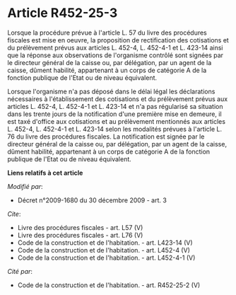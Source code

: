 # Article R452-25-3

Lorsque la procédure prévue à l'article L. 57 du livre des procédures fiscales est mise en oeuvre, la proposition de
rectification des cotisations et du prélèvement prévus aux articles L. 452-4, L. 452-4-1 et L. 423-14 ainsi que la réponse
aux observations de l'organisme contrôlé sont signées par le directeur général de la caisse ou, par délégation, par un agent
de la caisse, dûment habilité, appartenant à un corps de catégorie A de la fonction publique de l'Etat ou de niveau
équivalent. 

Lorsque l'organisme n'a pas déposé dans le délai légal les déclarations nécessaires à l'établissement des cotisations et du
prélèvement prévus aux articles L. 452-4, L. 452-4-1 et L. 423-14 et n'a pas régularisé sa situation dans les trente jours de
la notification d'une première mise en demeure, il est taxé d'office aux cotisations et au prélèvement mentionnés aux
articles L. 452-4, L. 452-4-1 et L. 423-14 selon les modalités prévues à l'article L. 76 du livre des procédures fiscales. La
notification est signée par le directeur général de la caisse ou, par délégation, par un agent de la caisse, dûment habilité,
appartenant à un corps de catégorie A de la fonction publique de l'Etat ou de niveau équivalent.

**Liens relatifs à cet article**

_Modifié par_:

  - Décret n°2009-1680 du 30 décembre 2009 - art. 3

_Cite_:

  - Livre des procédures fiscales - art. L57 (V)
  - Livre des procédures fiscales - art. L76 (V)
  - Code de la construction et de l'habitation. - art. L423-14 (V)
  - Code de la construction et de l'habitation. - art. L452-4 (V)
  - Code de la construction et de l'habitation. - art. L452-4-1 (V)

_Cité par_:

  - Code de la construction et de l'habitation. - art. R452-25-2 (V)
